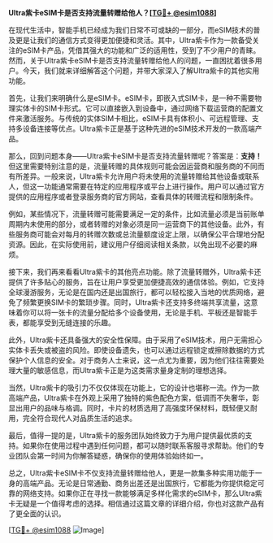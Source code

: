 **Ultra紫卡eSIM卡是否支持流量转赠给他人？[[TG💪+ @esim1088](https://t.me/s/esim1088)]**

在现代生活中，智能手机已经成为我们日常不可或缺的一部分，而eSIM技术的普及更是让我们的通信方式变得更加便捷和灵活。其中，Ultra紫卡作为一款备受关注的eSIM卡产品，凭借其强大的功能和广泛的适用性，受到了不少用户的青睐。然而，关于Ultra紫卡eSIM卡是否支持流量转赠给他人的问题，一直困扰着很多用户。今天，我们就来详细解答这个问题，并带大家深入了解Ultra紫卡的其他实用功能。

首先，让我们来明确什么是eSIM卡。eSIM卡，即嵌入式SIM卡，是一种不需要物理实体卡的SIM卡形式。它可以直接嵌入到设备中，通过网络下载运营商的配置文件来激活服务。与传统的实体SIM卡相比，eSIM卡具有体积小、可远程管理、支持多设备连接等优点。Ultra紫卡正是基于这种先进的eSIM技术开发的一款高端产品。

那么，回到问题本身——Ultra紫卡eSIM卡是否支持流量转赠呢？答案是：**支持！** 但这里需要特别注意的是，流量转赠的具体规则可能会因运营商和服务商的不同而有所差异。一般来说，Ultra紫卡允许用户将未使用的流量转赠给其他设备或联系人，但这一功能通常需要在特定的应用程序或平台上进行操作。用户可以通过官方提供的应用程序或者登录服务商的官方网站，查看具体的转赠流程和限制条件。

例如，某些情况下，流量转赠可能需要满足一定的条件，比如流量必须是当前账单周期内未使用的部分，或者转赠的对象必须是同一运营商下的其他设备。此外，有些服务商可能会对每月的转赠次数或总流量额度设定上限，以确保公平合理地分配资源。因此，在实际使用前，建议用户仔细阅读相关条款，以免出现不必要的麻烦。

接下来，我们再来看看Ultra紫卡的其他亮点功能。除了流量转赠外，Ultra紫卡还提供了许多贴心的服务，旨在让用户享受更加便捷高效的通信体验。例如，它支持全球漫游服务，无论是在国内还是出国旅行，都可以轻松接入当地的优质网络，避免了频繁更换SIM卡的繁琐步骤。同时，Ultra紫卡还支持多终端共享流量，这意味着你可以将一张卡的流量分配给多个设备使用，无论是手机、平板还是智能手表，都能享受到无缝连接的乐趣。

此外，Ultra紫卡还具备强大的安全性保障。由于采用了eSIM技术，用户无需担心实体卡丢失或被盗的风险。即使设备遗失，也可以通过远程锁定或擦除数据的方式保护个人信息的安全。对于商务人士来说，这一点尤为重要，因为他们往往需要处理大量的敏感信息，而Ultra紫卡正是为这类需求量身定制的理想选择。

当然，Ultra紫卡的吸引力不仅仅体现在功能上，它的设计也堪称一流。作为一款高端产品，Ultra紫卡在外观上采用了独特的紫色配色方案，低调而不失奢华，彰显出用户的品味与格调。同时，卡片的材质选用了高强度环保材料，既轻便又耐用，完全符合现代人对品质生活的追求。

最后，值得一提的是，Ultra紫卡的服务团队始终致力于为用户提供最优质的支持。如果你在使用过程中遇到任何问题，都可以随时联系客服寻求帮助。他们的专业团队会第一时间为你解答疑惑，确保你的使用体验始终如一。

总之，Ultra紫卡eSIM卡不仅支持流量转赠给他人，更是一款集多种实用功能于一身的高端产品。无论是日常通勤、商务出差还是出国旅行，它都能为你提供稳定可靠的网络支持。如果你正在寻找一款能够满足多样化需求的eSIM卡，那么Ultra紫卡无疑是一个值得考虑的选择。相信通过这篇文章的详细介绍，你也对这款产品有了更全面的认识。

[[TG💪+ @esim1088](https://t.me/s/esim1088) ![Image](https://i.postimg.cc/4NQfJmqS/Snipaste-2025-05-13-00-14-12.png)]
